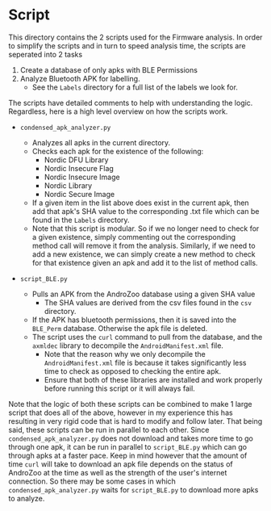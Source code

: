 # Script

This directory contains the 2 scripts used for the Firmware analysis. In order to simplify the scripts and in turn to speed analysis time, the scripts are seperated into 2 tasks

1. Create a database of only apks with BLE Permissions
2. Analyze Bluetooth APK for labelling.
    * See the `Labels` directory for a full list of the labels we look for. 

The scripts have detailed comments to help with understanding the logic. Regardless, here is a high level overview on how the scripts work.

* `condensed_apk_analyzer.py`
    * Analyzes all apks in the current directory. 
    * Checks each apk for the existence of the following:
        * Nordic DFU Library
        * Nordic Insecure Flag
        * Nordic Insecure Image
        * Nordic Library
        * Nordic Secure Image
    * If a given item in the list above does exist in the current apk, then add that apk's SHA value to the corresponding .txt file which can be found in the `Labels` directory.
    * Note that this script is modular. So if we no longer need to check for a given existence, simply commenting out the corresponding method call will remove it from the analysis. Similarly, if we need to add a new existence, we can simply create a new method to check for that existence given an apk and add it to the list of method calls.

* `script_BLE.py`
    * Pulls an APK from the AndroZoo database using a given SHA value
        * The SHA values are derived from the csv files found in the `csv` directory.
    * If the APK has bluetooth permissions, then it is saved into the `BLE_Perm` database. Otherwise the apk file is deleted.
    * The script uses the `curl` command to pull from the database, and the `axmldec` library to decompile the `AndroidManifest.xml` file.
        * Note that the reason why we only decompile the `AndroidManifest.xml` file is because it takes significantly less time to check as opposed to checking the entire apk.
        * Ensure that both of these libraries are installed and work properly before running this script or it will always fail.

Note that the logic of both these scripts can be combined to make 1 large script that does all of the above, however in my experience this has resulting in very rigid code that is hard to modify and follow later. That being said, these scripts can be run in parallel to each other. Since `condensed_apk_analyzer.py` does not download and takes more time to go through one apk, it can be run in parallel to `script_BLE.py` which can go through apks at a faster pace. Keep in mind however that the amount of time `curl` will take to download an apk file depends on the status of AndroZoo at the time as well as the strength of the user's internet connection. So there may be some cases in which `condensed_apk_analyzer.py` waits for `script_BLE.py` to download more apks to analyze.